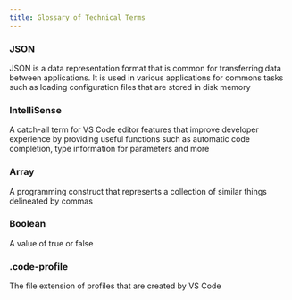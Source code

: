 ```yaml
---
title: Glossary of Technical Terms
---
```


### JSON 
JSON is a data representation format that is common for transferring data between applications. It is used in various applications for commons tasks such as loading configuration files that are stored in disk memory

### IntelliSense 
A catch-all term for VS Code editor features that improve developer experience by providing useful functions such as automatic code completion, type information for parameters and more

### Array
A programming construct that represents a collection of similar things delineated by commas

### Boolean
A value of true or false

### .code-profile
The file extension of profiles that are created by VS Code

